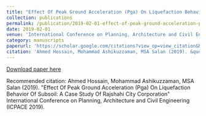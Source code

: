 ```yaml
---
title: "Effect Of Peak Ground Acceleration (Pga) On Liquefaction Behavior Of Subsoil: A Case Study Of Rajshahi City Corporation"
collection: publications
permalink: /publication/2019-02-01-effect-of-peak-ground-acceleration-pga-on-liquefaction-behavior-of-subsoil-a-case-study-of-rajshahi-city-corporation
date: 2019-02-01
venue: 'International Conference on Planning, Architecture and Civil Engineering (ICPACE 2019)'
category: manuscripts
paperurl: 'https://scholar.google.com/citations?view_op=view_citation&hl=en&user=U9tD0ywAAAAJ&cstart=20&pagesize=80&sortby=pubdate&citation_for_view=U9tD0ywAAAAJ:W7OEmFMy1HYC'
citation: 'Ahmed Hossain, Mohammad Ashikuzzaman, MSA Salan (2019). &quot;Effect Of Peak Ground Acceleration (Pga) On Liquefaction Behavior Of Subsoil: A Case Study Of Rajshahi City Corporation&quot; International Conference on Planning, Architecture and Civil Engineering (ICPACE 2019).'
---
```


<a href='https://scholar.google.com/citations?view_op=view_citation&hl=en&user=U9tD0ywAAAAJ&cstart=20&pagesize=80&sortby=pubdate&citation_for_view=U9tD0ywAAAAJ:W7OEmFMy1HYC'>Download paper here</a>

Recommended citation: Ahmed Hossain, Mohammad Ashikuzzaman, MSA Salan (2019). &quot;Effect Of Peak Ground Acceleration (Pga) On Liquefaction Behavior Of Subsoil: A Case Study Of Rajshahi City Corporation&quot; International Conference on Planning, Architecture and Civil Engineering (ICPACE 2019).